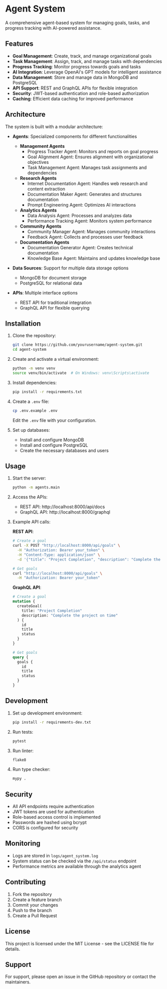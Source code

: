 # Agent System

A comprehensive agent-based system for managing goals, tasks, and progress tracking with AI-powered assistance.

## Features

- **Goal Management**: Create, track, and manage organizational goals
- **Task Management**: Assign, track, and manage tasks with dependencies
- **Progress Tracking**: Monitor progress towards goals and tasks
- **AI Integration**: Leverage OpenAI's GPT models for intelligent assistance
- **Data Management**: Store and manage data in MongoDB and PostgreSQL
- **API Support**: REST and GraphQL APIs for flexible integration
- **Security**: JWT-based authentication and role-based authorization
- **Caching**: Efficient data caching for improved performance

## Architecture

The system is built with a modular architecture:

- **Agents**: Specialized components for different functionalities
  - **Management Agents**
    - Progress Tracker Agent: Monitors and reports on goal progress
    - Goal Alignment Agent: Ensures alignment with organizational objectives
    - Task Management Agent: Manages task assignments and dependencies
  - **Research Agents**
    - Internet Documentation Agent: Handles web research and content extraction
    - Documentation Maker Agent: Generates and structures documentation
    - Prompt Engineering Agent: Optimizes AI interactions
  - **Analytics Agents**
    - Data Analysis Agent: Processes and analyzes data
    - Performance Tracking Agent: Monitors system performance
  - **Community Agents**
    - Community Manager Agent: Manages community interactions
    - Feedback Agent: Collects and processes user feedback
  - **Documentation Agents**
    - Documentation Generator Agent: Creates technical documentation
    - Knowledge Base Agent: Maintains and updates knowledge base

- **Data Sources**: Support for multiple data storage options
  - MongoDB for document storage
  - PostgreSQL for relational data

- **APIs**: Multiple interface options
  - REST API for traditional integration
  - GraphQL API for flexible querying

## Installation

1. Clone the repository:
   ```bash
   git clone https://github.com/yourusername/agent-system.git
   cd agent-system
   ```

2. Create and activate a virtual environment:
   ```bash
   python -m venv venv
   source venv/bin/activate  # On Windows: venv\Scripts\activate
   ```

3. Install dependencies:
   ```bash
   pip install -r requirements.txt
   ```

4. Create a `.env` file:
   ```bash
   cp .env.example .env
   ```
   Edit the `.env` file with your configuration.

5. Set up databases:
   - Install and configure MongoDB
   - Install and configure PostgreSQL
   - Create the necessary databases and users

## Usage

1. Start the server:
   ```bash
   python -m agents.main
   ```

2. Access the APIs:
   - REST API: http://localhost:8000/api/docs
   - GraphQL API: http://localhost:8000/graphql

3. Example API calls:

   **REST API**:
   ```bash
   # Create a goal
   curl -X POST "http://localhost:8000/api/goals" \
     -H "Authorization: Bearer your_token" \
     -H "Content-Type: application/json" \
     -d '{"title": "Project Completion", "description": "Complete the project on time"}'

   # Get goals
   curl "http://localhost:8000/api/goals" \
     -H "Authorization: Bearer your_token"
   ```

   **GraphQL API**:
   ```graphql
   # Create a goal
   mutation {
     createGoal(
       title: "Project Completion"
       description: "Complete the project on time"
     ) {
       id
       title
       status
     }
   }

   # Get goals
   query {
     goals {
       id
       title
       status
     }
   }
   ```

## Development

1. Set up development environment:
   ```bash
   pip install -r requirements-dev.txt
   ```

2. Run tests:
   ```bash
   pytest
   ```

3. Run linter:
   ```bash
   flake8
   ```

4. Run type checker:
   ```bash
   mypy .
   ```

## Security

- All API endpoints require authentication
- JWT tokens are used for authentication
- Role-based access control is implemented
- Passwords are hashed using bcrypt
- CORS is configured for security

## Monitoring

- Logs are stored in `logs/agent_system.log`
- System status can be checked via the `/api/status` endpoint
- Performance metrics are available through the analytics agent

## Contributing

1. Fork the repository
2. Create a feature branch
3. Commit your changes
4. Push to the branch
5. Create a Pull Request

## License

This project is licensed under the MIT License - see the LICENSE file for details.

## Support

For support, please open an issue in the GitHub repository or contact the maintainers. 